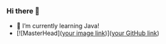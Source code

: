 ### Hi there 👋
- 🌱 I’m currently learning Java!
- [![MasterHead]([your image link](https://github.com/duartenunocosta/duartenunocosta/blob/main/header.png))]([your GitHub link](https://github.com/duartenunocosta))
<!--
**duartenunocosta/duartenunocosta** is a ✨ _special_ ✨ repository because its `README.md` (this file) appears on your GitHub profile.

Here are some ideas to get you started:

- 🔭 I’m currently working on ...
- 🌱 I’m currently learning ...
- 👯 I’m looking to collaborate on ...
- 🤔 I’m looking for help with ...
- 💬 Ask me about ...
- 📫 How to reach me: ...
- 😄 Pronouns: ...
- ⚡ Fun fact: ...
-->
